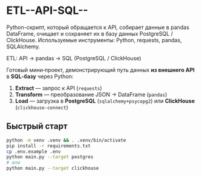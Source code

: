 # ETL--API-SQL--
Python-скрипт, который обращается к API, собирает данные в pandas DataFrame, очищает и сохраняет их в базу данных PostgreSQL / ClickHouse. Используемые инструменты: Python, requests, pandas, SQLAlchemy.

ETL: API → pandas → SQL (PostgreSQL / ClickHouse)

Готовый мини‑проект, демонстрирующий путь данных **из внешнего API** в **SQL‑базу** через Python:
1) **Extract** — запрос к API (`requests`)
2) **Transform** — преобразование JSON → DataFrame (`pandas`)
3) **Load** — загрузка в **PostgreSQL** (`sqlalchemy+psycopg2`) или **ClickHouse** (`clickhouse-connect`)

## Быстрый старт
```bash
python -m venv .venv && . .venv/bin/activate
pip install -r requirements.txt
cp .env.example .env
python main.py --target postgres
# или
python main.py --target clickhouse
